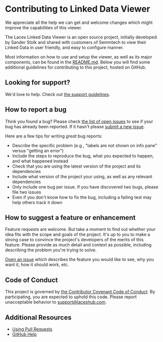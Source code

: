 # Contributing to Linked Data Viewer

We appreciate all the help we can get and welcome changes which might improve the capabilities of this viewer.

The Laces Linked Data Viewer is an open source project, initially developed by Sander Stolk and shared with customers of Semmtech to view their Linked Data in user friendly, and easy to configure manner.

Most information on how to use and setup the viewer, as well as its major components, can be found in the [README.md](README.md). Below you will find some additional guidelines for contributing to this project, hosted on GitHub.

## Looking for support?

We'd love to help. Check out [the support guidelines](SUPPORT.md).

## How to report a bug

Think you found a bug? Please check [the list of open issues](https://github.com/laceshub/linked-data-viewer/issues) to see if your bug has already been reported. If it hasn't please [submit a new issue](https://github.com/laceshub/linked-data-viewer/issues/new).

Here are a few tips for writing *great* bug reports:

* Describe the specific problem (e.g., "labels are not shown on info pane" versus "getting an error")
* Include the steps to reproduce the bug, what you expected to happen, and what happened instead
* Check that you are using the latest version of the project and its dependencies
* Include what version of the project your using, as well as any relevant dependencies
* Only include one bug per issue. If you have discovered two bugs, please file two issues
* Even if you don't know how to fix the bug, including a failing test may help others track it down

## How to suggest a feature or enhancement

Feature requests are welcome. But take a moment to find out whether your idea fits with the scope and goals of the project. It's up to you to make a strong case to convince the project's developers of the merits of this feature. Please provide as much detail and context as possible, including describing the problem you're trying to solve.

[Open an issue](https://github.com/laceshub/linked-data-viewer/issues/new) which describes the feature you would like to see, why you want it, how it should work, etc.

## Code of Conduct

This project is governed by [the Contributor Covenant Code of Conduct](CODE_OF_CONDUCT.md). By participating, you are expected to uphold this code. Please report unacceptable behavior to [support@laceshub.com](mailto:support@laceshub.com).

## Additional Resources

* [Using Pull Requests](https://help.github.com/articles/using-pull-requests/)
* [GitHub Help](https://help.github.com)
